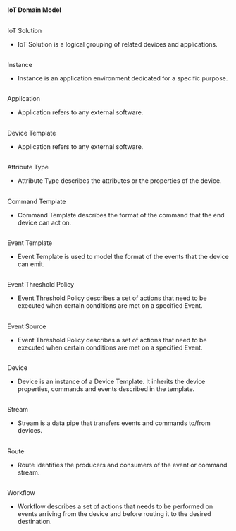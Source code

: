 
# 
**IoT Domain Model**


## 
IoT Solution
* IoT Solution is a logical grouping of related devices and applications.


## 
Instance
* Instance is an application environment dedicated for a specific purpose.


## 
Application
* Application refers to any external software.


## 
Device Template
* Application refers to any external software.

## 
Attribute Type
* Attribute Type describes the attributes or the properties of the device.

## 
Command Template
* Command Template describes the format of the command that the end device can act on.

## 
Event Template
* Event Template is used to model the format of the events that the device can emit.

## 
Event Threshold Policy
* Event Threshold Policy describes a set of actions that need to be executed when certain conditions are met on a specified Event.

## 
Event Source
* Event Threshold Policy describes a set of actions that need to be executed when certain conditions are met on a specified Event.

## 
Device
* Device is an instance of a Device Template. It inherits the device properties, commands and events described in the template.

## 
Stream
* Stream is a data pipe that transfers events and commands to/from devices.

## 
Route
* Route identifies the producers and consumers of the event or command stream.

## 
Workflow
* Workflow describes a set of actions that needs to be performed on events arriving from the device and before routing it to the desired destination.

